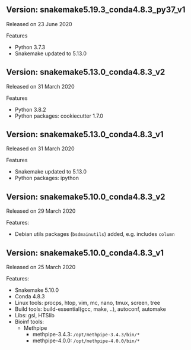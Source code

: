 Version: snakemake5.19.3_conda4.8.3_py37_v1
---
Released on 23 June 2020

Features
* Python 3.7.3
* Snakemake updated to 5.13.0

Version: snakemake5.13.0_conda4.8.3_v2
---
Released on 31 March 2020

Features
* Python 3.8.2
* Python packages: cookiecutter 1.7.0

Version: snakemake5.13.0_conda4.8.3_v1
---
Released on 31 March 2020

Features
* Snakemake updated to 5.13.0
* Python packages: ipython

Version: snakemake5.10.0_conda4.8.3_v2
---
Released on 29 March 2020

Features:
* Debian utils packages (`bsdmainutils`) added, e.g. includes `column`

Version: snakemake5.10.0_conda4.8.3_v1
---
 
Released on 25 March 2020

Features:
* Snakemake 5.10.0
* Conda 4.8.3
* Linux tools: procps, htop, vim, mc, nano, tmux, screen, tree 
* Build tools: build-essential(gcc, make, ..), autoconf, automake 
* Libs: gsl, HTSlib
* Bioinf tools:
     * Methpipe   
        * methpipe-3.4.3: `/opt/methpipe-3.4.3/bin/*`
        * methpipe-4.0.0: `/opt/methpipe-4.0.0/bin/*`

